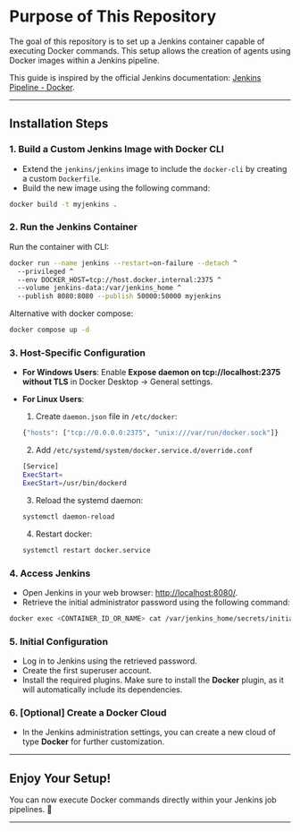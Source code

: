 # Purpose of This Repository

The goal of this repository is to set up a Jenkins container capable of executing Docker commands. This setup allows the creation of agents using Docker images within a Jenkins pipeline.

This guide is inspired by the official Jenkins documentation: [Jenkins Pipeline - Docker](https://www.jenkins.io/doc/book/installing/docker/).

---

## Installation Steps

### 1. Build a Custom Jenkins Image with Docker CLI
- Extend the `jenkins/jenkins` image to include the `docker-cli` by creating a custom `Dockerfile`.
- Build the new image using the following command:
```bash
docker build -t myjenkins .
```

### 2. Run the Jenkins Container
Run the container with CLI:
```bash
docker run --name jenkins --restart=on-failure --detach ^
  --privileged ^
  --env DOCKER_HOST=tcp://host.docker.internal:2375 ^
  --volume jenkins-data:/var/jenkins_home ^
  --publish 8080:8080 --publish 50000:50000 myjenkins
```
Alternative with docker compose:
```bash
docker compose up -d
```

### 3. Host-Specific Configuration
- **For Windows Users**: Enable **Expose daemon on tcp://localhost:2375 without TLS** in Docker Desktop -> General settings.
- **For Linux Users**: 
    1. Create `daemon.json` file in `/etc/docker`:
    ```bash
    {"hosts": ["tcp://0.0.0.0:2375", "unix:///var/run/docker.sock"]}
    ```
    2. Add `/etc/systemd/system/docker.service.d/override.conf`
    ```bash
    [Service]
    ExecStart=
    ExecStart=/usr/bin/dockerd
    ```

    3. Reload the systemd daemon:
    ```bash
    systemctl daemon-reload
    ```     
    4. Restart docker:
    ```bash
    systemctl restart docker.service
    ```      

### 4. Access Jenkins
- Open Jenkins in your web browser: [http://localhost:8080/](http://localhost:8080/).
- Retrieve the initial administrator password using the following command:
```bash
docker exec <CONTAINER_ID_OR_NAME> cat /var/jenkins_home/secrets/initialAdminPassword
```

### 5. Initial Configuration
- Log in to Jenkins using the retrieved password.
- Create the first superuser account.
- Install the required plugins. Make sure to install the **Docker** plugin, as it will automatically include its dependencies.

### 6. [Optional] Create a Docker Cloud
- In the Jenkins administration settings, you can create a new cloud of type **Docker** for further customization.

---

## Enjoy Your Setup!
You can now execute Docker commands directly within your Jenkins job pipelines. 🎉

---
